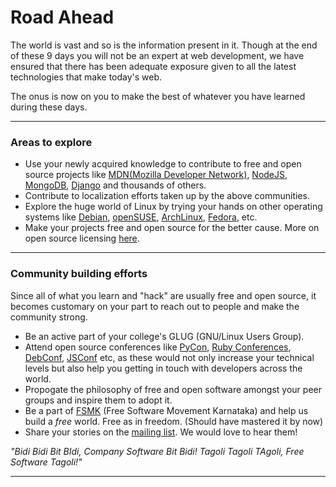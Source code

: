 # **Road Ahead**

The world is vast and so is the information present in it. Though at the end of these 9 days you will not be an expert at web development, we have ensured that there has been adequate exposure given to all the latest technologies that make today's web.

The onus is now on you to make the best of whatever you have learned during these days. 


----------


### **Areas to explore**

* Use your newly acquired knowledge to contribute to free and open source projects like  [MDN(Mozilla Developer Network)][1], [NodeJS][2], [MongoDB][3], [Django][4] and thousands of others.
* Contribute to localization efforts taken up by the above communities.
* Explore the huge world of Linux by trying your hands on other operating systems like [Debian][5], [openSUSE][6], [ArchLinux][7], [Fedora][8], etc.
* Make your projects free and open source for the better cause. More on open source licensing [here][9].


----------


### **Community building efforts**
Since all of what you learn and "hack" are usually free and open source, it becomes customary on your part to reach out to people and make the community strong. 

 - Be an active part of your college's GLUG (GNU/Linux Users Group).
 - Attend open source conferences like [PyCon][10], [Ruby Conferences][11], [DebConf][12], [JSConf][13] etc, as these would not only increase your technical levels but also help you getting in touch with developers across the world.
 - Propogate the philosophy of free and open software amongst your peer groups and inspire them to adopt it. 
 - Be a part of [FSMK][14] (Free Software Movement Karnataka) and help us build a _free_ world. Free as in freedom. (Should have mastered it by now)
 - Share your stories on the [mailing list][15]. We would love to hear them!



*"Bidi Bidi Bit BIdi,*
*Company Software Bit Bidi!*
*Tagoli Tagoli TAgoli,*
*Free Software Tagoli!"*


----------


  [1]: https://developer.mozilla.org/en-US/
  [2]: https://github.com/joyent/node
  [3]: http://www.mongodb.org/about/source-code/
  [4]: https://github.com/django/django
  [5]: https://www.debian.org/
  [6]: http://www.opensuse.org/en/
  [7]: https://www.archlinux.org/
  [8]: http://fedoraproject.org/
  [9]: http://opensource.org/licenses
  [10]: http://www.pycon.org/
  [11]: http://rubyconferences.org/
  [12]: http://www.debconf.org/
  [13]: http://jsconf.com/
  [14]: http://fsmk.org/
  [15]: http://www.fsmk.org/?q=mailing-list-subscribe
